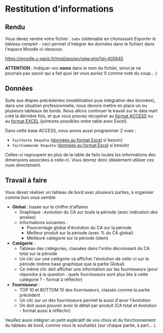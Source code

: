 # Restitution d'informations

## Rendu

Vous devez rendre votre fichier `.twbx` (obtenable en choisissant *Exporter le tableau complet* - ceci permet d'intégrer les données dans le fichier) dans l'espace Moodle ci-dessous.

<https://moodle.u-paris.fr/mod/assign/view.php?id=405645>

**ATTENTION** : Indiquer vos **noms** dans le nom du fichier, sinon je ne pourrais pas savoir qui a fait quoi (et vous auriez 0 comme note du coup... )

## Données

Suite aux étapes précédentes (modélisation puis intégration des données), dans une situation professionnelle, nous devons mettre en place un ou plusieurs tableaux de bords. Nous allons continuer le travail sur le data mart créé la dernière fois, et que vous pouvez récupérer au [format ACCESS](datamart.accdb) ou au [format EXCEL](datamart_tables.xlsx) (jointures possibles entre table avec Excel). 

Dans cette base ACCESS, nous avons aussi programmer 2 vues :

- `FaitVente Requête` ([données au format Excel](FaitVente_Requête.xlsx) si besoin)
- `FaitCommande Requête` ([données au format Excel](FaitCommande_Requête.xlsx) si besoin)

Celles-ci regroupent en plus de la table de faits toutes les informations des dimensions associées à celle-ci. Vous devrez donc idéalement utiliser ces vues directement.

## Travail à faire

Vous devez réaliser un tableau de bord avec plusieurs parties, à organiser comme bon vous semble

- **Global** : basée sur le chiffre d'affaires 
  - Graphique : évolution du CA sur toute la période (avec indication des années)
  - Informations suivantes :
    - Pourcentage global d'évolution du CA sur la période
    - Meilleur produit sur la période (avec % du CA global)
    - Meilleure catégorie sur la période (idem)
- **Catégorie** : 
  - Tableau des catégories, classées dans l'ordre décroissant du CA total sur la période
  - Un clic sur une catégorie va afficher l'évolution de celle-ci sur la période (même base graphique que la partie Global)
  - Ce même clic doit afficher une information sur les fournisseurs (pour répondre à la question : quels fournisseurs sont plus liés à cette catégorie ? - format à réfléchir)
- **Fournisseur** :
  - TOP 10 et BOTTOM 10 des fournisseurs, classés comme la partie précédent
  - Un clic sur un des fournisseurs permet la aussi d'avoir l'évolution
  - On doit aussi pouvoir avoir le détail par produit (CA total et évolution - format aussi à réfléchir)

Veuillez aussi intégrer un petit explicatif de vos choix et du fonctionnement du tableau de bord, comme vous le souhaitez (sur chaque partie, à part... ).


